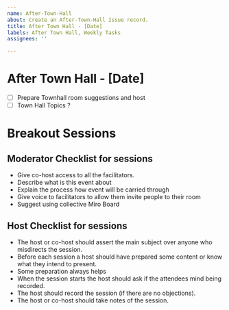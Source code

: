 ```yaml
---
name: After-Town-Hall
about: Create an After-Town-Hall Issue record.
title: After Town Hall - [Date]
labels: After Town Hall, Weekly Tasks
assignees: ''

---
```


# After Town Hall - [Date]

- [ ] Prepare Townhall room suggestions and host
- [ ] Town Hall Topics ?

# Breakout Sessions

## Moderator Checklist for sessions

- Give co-host access to all the facilitators.
- Describe what is this event about
- Explain the process how event will be carried through
- Give voice to facilitators to allow them invite people to their room
- Suggest using collective Miro Board

## Host Checklist for sessions

- The host or co-host should assert the main subject over anyone who misdirects the session.
- Before each session a host should have prepared some content or know what they intend to present.
- Some preparation always helps
- When the session starts the host should ask if the attendees mind being recorded.
- The host should record the session (if there are no objections).
- The host or co-host should take notes of the session.

